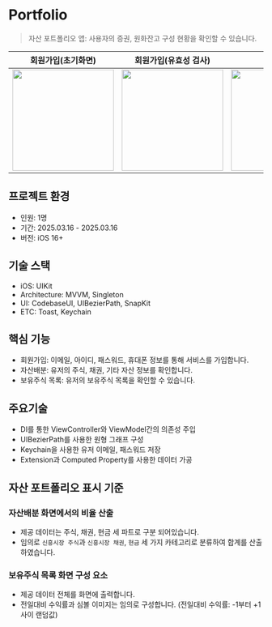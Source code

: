 # Portfolio
> 자산 포트폴리오 앱: 사용자의 증권, 원화잔고 구성 현황을 확인할 수 있습니다.

|회원가입(초기화면)|회원가입(유효성 검사)|자산배분|보유주식 목록|
|--------|-----|-----|------|
|<img width = "200" src = "https://github.com/user-attachments/assets/113a2b09-2c5c-419d-ae88-b0219acb2ac1">|<img width = "200" src = "https://github.com/user-attachments/assets/9bd5d9ab-fea1-4cf6-a7cb-bea10a818cc2">|<img width = "200" src = "https://github.com/user-attachments/assets/ec1dc464-5352-4c70-92aa-6e472d4aa468">|<img width = "200" src = "https://github.com/user-attachments/assets/e5c2e0d3-e443-4d30-8a6f-5cac7fd3b981">|


## 프로젝트 환경
- 인원: 1명
- 기간: 2025.03.16 - 2025.03.16
- 버전: iOS 16+ 

## 기술 스택
- iOS: UIKit
- Architecture: MVVM, Singleton
- UI: CodebaseUI, UIBezierPath, SnapKit
- ETC: Toast, Keychain

## 핵심 기능
- 회원가입: 이메일, 아이디, 패스워드, 휴대폰 정보를 통해 서비스를 가입합니다.
- 자산배분: 유저의 주식, 채권, 기타 자산 정보를 확인합니다.
- 보유주식 목록: 유저의 보유주식 목록을 확인할 수 있습니다.

## 주요기술
- DI를 통한 ViewController와 ViewModel간의 의존성 주입
- UIBezierPath를 사용한 원형 그래프 구성
- Keychain을 사용한 유저 이메일, 패스워드 저장  
- Extension과 Computed Property를 사용한 데이터 가공

## 자산 포트폴리오 표시 기준
### 자산배분 화면에서의 비율 산출
- 제공 데이터는 주식, 채권, 현금 세 파트로 구분 되어있습니다.
- 임의로 `신흥시장 주식`과 `신흥시장 채권`, `현금` 세 가지 카테고리로 분류하여 합계를 산출하였습니다.
  
### 보유주식 목록 화면 구성 요소
- 제공 데이터 전체를 화면에 출력합니다.
- 전일대비 수익률과 심볼 이미지는 임의로 구성합니다. (전일대비 수익률: -1부터 +1 사이 랜덤값)
